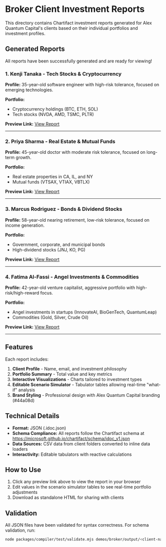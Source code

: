 # Broker Client Investment Reports

This directory contains Chartifact investment reports generated for Alex Quantum Capital's clients based on their individual portfolios and investment profiles.

## Generated Reports

All reports have been successfully generated and are ready for viewing!

### 1. Kenji Tanaka - Tech Stocks & Cryptocurrency
**Profile:** 35-year-old software engineer with high-risk tolerance, focused on emerging technologies.

**Portfolio:**
- Cryptocurrency holdings (BTC, ETH, SOL)
- Tech stocks (NVDA, AMD, TSMC, PLTR)

**Preview Link:** [View Report](https://microsoft.github.io/chartifact/view/?load=https://raw.githubusercontent.com/microsoft/chartifact/263bf6b/demos/broker/output/kenji-tanaka.idoc.json)

---

### 2. Priya Sharma - Real Estate & Mutual Funds
**Profile:** 45-year-old doctor with moderate risk tolerance, focused on long-term growth.

**Portfolio:**
- Real estate properties in CA, IL, and NY
- Mutual funds (VTSAX, VTIAX, VBTLX)

**Preview Link:** [View Report](https://microsoft.github.io/chartifact/view/?load=https://raw.githubusercontent.com/microsoft/chartifact/263bf6b/demos/broker/output/priya-sharma.idoc.json)

---

### 3. Marcus Rodriguez - Bonds & Dividend Stocks
**Profile:** 58-year-old nearing retirement, low-risk tolerance, focused on income generation.

**Portfolio:**
- Government, corporate, and municipal bonds
- High-dividend stocks (JNJ, KO, PG)

**Preview Link:** [View Report](https://microsoft.github.io/chartifact/view/?load=https://raw.githubusercontent.com/microsoft/chartifact/263bf6b/demos/broker/output/marcus-rodriguez.idoc.json)

---

### 4. Fatima Al-Fassi - Angel Investments & Commodities
**Profile:** 42-year-old venture capitalist, aggressive portfolio with high-risk/high-reward focus.

**Portfolio:**
- Angel investments in startups (InnovateAI, BioGenTech, QuantumLeap)
- Commodities (Gold, Silver, Crude Oil)

**Preview Link:** [View Report](https://microsoft.github.io/chartifact/view/?load=https://raw.githubusercontent.com/microsoft/chartifact/263bf6b/demos/broker/output/fatima-al-fassi.idoc.json)

---

## Features

Each report includes:

1. **Client Profile** - Name, email, and investment philosophy
2. **Portfolio Summary** - Total value and key metrics
3. **Interactive Visualizations** - Charts tailored to investment types
4. **Editable Scenario Simulator** - Tabulator tables allowing real-time "what-if" analysis
5. **Brand Styling** - Professional design with Alex Quantum Capital branding (#44a08d)

## Technical Details

- **Format:** JSON (.idoc.json)
- **Schema Compliance:** All reports follow the Chartifact schema at https://microsoft.github.io/chartifact/schema/idoc_v1.json
- **Data Sources:** CSV data from client folders converted to inline data loaders
- **Interactivity:** Editable tabulators with reactive calculations

## How to Use

1. Click any preview link above to view the report in your browser
2. Edit values in the scenario simulator tables to see real-time portfolio adjustments
3. Download as standalone HTML for sharing with clients

## Validation

All JSON files have been validated for syntax correctness. For schema validation, run:

```bash
node packages/compiler/test/validate.mjs demos/broker/output/<client-name>.idoc.json
```
